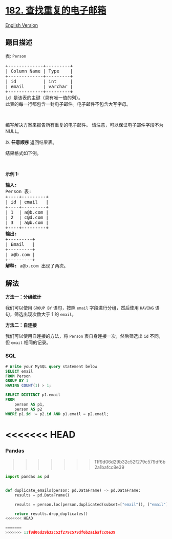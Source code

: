 # [182. 查找重复的电子邮箱](https://leetcode.cn/problems/duplicate-emails)

[English Version](/solution/0100-0199/0182.Duplicate%20Emails/README_EN.md)

## 题目描述

<!-- 这里写题目描述 -->

<p><meta charset="UTF-8" /></p>

<p>表:&nbsp;<code>Person</code></p>

<pre>
+-------------+---------+
| Column Name | Type    |
+-------------+---------+
| id          | int     |
| email       | varchar |
+-------------+---------+
id 是该表的主键（具有唯一值的列）。
此表的每一行都包含一封电子邮件。电子邮件不包含大写字母。
</pre>

<p>&nbsp;</p>

<p>编写解决方案来报告所有重复的电子邮件。 请注意，可以保证电子邮件字段不为 NULL。</p>

<p>以&nbsp;<strong>任意顺序&nbsp;</strong>返回结果表。</p>

<p>结果格式如下例。</p>

<p>&nbsp;</p>

<p><strong>示例&nbsp;1:</strong></p>

<pre>
<strong>输入:</strong> 
Person 表:
+----+---------+
| id | email   |
+----+---------+
| 1  | a@b.com |
| 2  | c@d.com |
| 3  | a@b.com |
+----+---------+
<strong>输出:</strong> 
+---------+
| Email   |
+---------+
| a@b.com |
+---------+
<strong>解释:</strong> a@b.com 出现了两次。</pre>

## 解法

<!-- 这里可写通用的实现逻辑 -->

**方法一：分组统计**

我们可以使用 `GROUP BY` 语句，按照 `email` 字段进行分组，然后使用 `HAVING` 语句，筛选出现次数大于 $1$ 的 `email`。

**方法二：自连接**

我们可以使用自连接的方法，将 `Person` 表自身连接一次，然后筛选出 `id` 不同，但 `email` 相同的记录。

<!-- tabs:start -->

### **SQL**

```sql
# Write your MySQL query statement below
SELECT email
FROM Person
GROUP BY 1
HAVING COUNT(1) > 1;
```

```sql
SELECT DISTINCT p1.email
FROM
    person AS p1,
    person AS p2
WHERE p1.id != p2.id AND p1.email = p2.email;
```

<<<<<<< HEAD
=======
### **Pandas**

>>>>>>> 11f9d06d29b32c52f279c579df6b2a1bafcc8e39
```python
import pandas as pd


def duplicate_emails(person: pd.DataFrame) -> pd.DataFrame:
    results = pd.DataFrame()

    results = person.loc[person.duplicated(subset=["email"]), ["email"]]

    return results.drop_duplicates()
<<<<<<< HEAD

=======
>>>>>>> 11f9d06d29b32c52f279c579df6b2a1bafcc8e39
```

<!-- tabs:end -->
